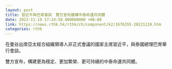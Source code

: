 ```yaml
---
layout: post
title: 習近平與巴育會談　雙方宣布建構中泰命運共同體
date: 2022-11-19 17:24:58.000000000 +08:00
link: https://news.rthk.hk/rthk/ch/component/k2/1676355-20221119.htm
categories: rthk
---
```


在曼谷出席亞太經合組織領導人非正式會議的國家主席習近平，與泰國總理巴育舉行會談。

雙方宣布，構建更為穩定、更加繁榮、更可持續的中泰命運共同體。
